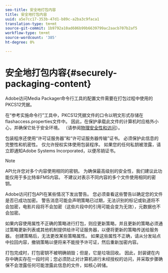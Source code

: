 ```yaml
---
seo-title: 安全地打包内容
title: 安全地打包内容
uuid: a5e7cc17-353b-47d1-b89c-a2ba3c9faca1
translation-type: tm+mt
source-git-commit: 1b9792a10ad606b99b6639799ac2aacb707b2af5
workflow-type: tm+mt
source-wordcount: '385'
ht-degree: 0%

---
```



# 安全地打包内容{#securely-packaging-content}

Adobe访问Media Packager命令行工具的配置文件需要在打包过程中使用的PKCS12凭据。

在“参考实施命令行”工具中，PKCS12凭据文件的口令以明文形式存储在flashaccess.properties文件中。 因此，在保护承载此文件的计算机时应格外小心，并确保它处于安全环境。 （请参阅[物理安全性和访问](../../aaxs-secure-deployment-guidelines/physical-sec-and-access.md)）。

包装程序还使用“许可证服务器”和“许可证服务器传输”证书。 必须保护此信息的完整性和机密性。 仅允许授权实体使用包装程序。 如果您的任何私钥被泄露，请立即通知Adobe Systems Incorporated，以便吊销证书。

>[!NOTE]
>
>API允许您对多个内容使用相同的密钥。 为确保最高级别的安全性，我们建议此功能仅用于多比特率FMS内容。 不建议对表示不同内容的多个文件使用相同的密钥。

Adobe访问打包API在某些情况下发出警告。 您必须查看这些警告以确定您的文件是否已成功加密。 警告消息可能会声明策略已过期，无法识别的标记或轨道将不会加密，电影片段将不会加密（这些片段中的引用可能会变为无效），元数据也不会加密。

如果内容使用属性不正确的策略进行打包，则应更新策略，并且更新的策略必须通过策略更新列表或其他机制提供给许可证服务器，以便将更新的策略传送给服务器。 创建策略后，无法更改某些策略属性。 如果这些属性不正确，请从分发站点中拉回内容，撤销策略以便将来不能授予许可证，然后重新加密内容。

打包完成时，打包密钥不被明确销毁；但是，它是垃圾回收。 因此，封装键在内存中确实存在一段时间；您必须防止对计算机进行未经授权的访问，并采取步骤确保不会泄露任何可能泄露此信息的文件，如核心转储。
